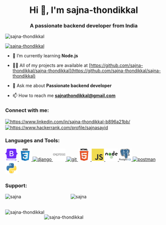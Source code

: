 <h1 align="center">Hi 👋, I'm sajna-thondikkal</h1>
<h3 align="center">A passionate backend developer from India</h3>

<p align="left"> <img src="https://komarev.com/ghpvc/?username=sajna-thondikkal&label=Profile%20views&color=0e75b6&style=flat" alt="sajna-thondikkal" /> </p>

<p align="left"> <a href="https://github.com/ryo-ma/github-profile-trophy"><img src="https://github-profile-trophy.vercel.app/?username=sajna-thondikkal" alt="sajna-thondikkal" /></a> </p>

- 🌱 I’m currently learning **Node.js**

- 👨‍💻 All of my projects are available at [https://github.com/sajna-thondikkal/sajna-thondikkal](https://github.com/sajna-thondikkal/sajna-thondikkal)

- 💬 Ask me about **Passionate backend developer**

- 📫 How to reach me **sajnathondikkal@gmail.com**

<h3 align="left">Connect with me:</h3>
<p align="left">
<a href="https://linkedin.com/in/https://www.linkedin.com/in/sajna-thondikkal-b896a21bb/" target="blank"><img align="center" src="https://raw.githubusercontent.com/rahuldkjain/github-profile-readme-generator/master/src/images/icons/Social/linked-in-alt.svg" alt="https://www.linkedin.com/in/sajna-thondikkal-b896a21bb/" height="30" width="40" /></a>
<a href="https://www.hackerrank.com/https://www.hackerrank.com/profile/sajnasayid" target="blank"><img align="center" src="https://raw.githubusercontent.com/rahuldkjain/github-profile-readme-generator/master/src/images/icons/Social/hackerrank.svg" alt="https://www.hackerrank.com/profile/sajnasayid" height="30" width="40" /></a>
</p>

<h3 align="left">Languages and Tools:</h3>
<p align="left"> <a href="https://getbootstrap.com" target="_blank" rel="noreferrer"> <img src="https://raw.githubusercontent.com/devicons/devicon/master/icons/bootstrap/bootstrap-plain-wordmark.svg" alt="bootstrap" width="40" height="40"/> </a> <a href="https://www.w3schools.com/css/" target="_blank" rel="noreferrer"> <img src="https://raw.githubusercontent.com/devicons/devicon/master/icons/css3/css3-original-wordmark.svg" alt="css3" width="40" height="40"/> </a> <a href="https://www.djangoproject.com/" target="_blank" rel="noreferrer"> <img src="https://cdn.worldvectorlogo.com/logos/django.svg" alt="django" width="40" height="40"/> </a> <a href="https://expressjs.com" target="_blank" rel="noreferrer"> <img src="https://raw.githubusercontent.com/devicons/devicon/master/icons/express/express-original-wordmark.svg" alt="express" width="40" height="40"/> </a> <a href="https://git-scm.com/" target="_blank" rel="noreferrer"> <img src="https://www.vectorlogo.zone/logos/git-scm/git-scm-icon.svg" alt="git" width="40" height="40"/> </a> <a href="https://www.w3.org/html/" target="_blank" rel="noreferrer"> <img src="https://raw.githubusercontent.com/devicons/devicon/master/icons/html5/html5-original-wordmark.svg" alt="html5" width="40" height="40"/> </a> <a href="https://developer.mozilla.org/en-US/docs/Web/JavaScript" target="_blank" rel="noreferrer"> <img src="https://raw.githubusercontent.com/devicons/devicon/master/icons/javascript/javascript-original.svg" alt="javascript" width="40" height="40"/> </a> <a href="https://nodejs.org" target="_blank" rel="noreferrer"> <img src="https://raw.githubusercontent.com/devicons/devicon/master/icons/nodejs/nodejs-original-wordmark.svg" alt="nodejs" width="40" height="40"/> </a> <a href="https://www.postgresql.org" target="_blank" rel="noreferrer"> <img src="https://raw.githubusercontent.com/devicons/devicon/master/icons/postgresql/postgresql-original-wordmark.svg" alt="postgresql" width="40" height="40"/> </a> <a href="https://postman.com" target="_blank" rel="noreferrer"> <img src="https://www.vectorlogo.zone/logos/getpostman/getpostman-icon.svg" alt="postman" width="40" height="40"/> </a> <a href="https://www.python.org" target="_blank" rel="noreferrer"> <img src="https://raw.githubusercontent.com/devicons/devicon/master/icons/python/python-original.svg" alt="python" width="40" height="40"/> </a> </p>

<h3 align="left">Support:</h3>
<p><a href="https://www.buymeacoffee.com/sajna"> <img align="left" src="https://cdn.buymeacoffee.com/buttons/v2/default-yellow.png" height="50" width="210" alt="sajna" /></a><a href="https://ko-fi.com/sajna"> <img align="left" src="https://cdn.ko-fi.com/cdn/kofi3.png?v=3" height="50" width="210" alt="sajna" /></a></p><br><br>

<p><img align="left" src="https://github-readme-stats.vercel.app/api/top-langs?username=sajna-thondikkal&show_icons=true&locale=en&layout=compact" alt="sajna-thondikkal" /></p>

<p>&nbsp;<img align="center" src="https://github-readme-stats.vercel.app/api?username=sajna-thondikkal&show_icons=true&locale=en" alt="sajna-thondikkal" /></p>
